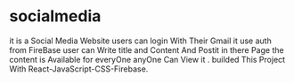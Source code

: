 ﻿# socialmedia
 it is a Social Media Website users can login With Their Gmail it use auth from FireBase user can Write title and Content And Postit in there Page the 
 content is Available for everyOne anyOne Can View it . builded This Project 
 With React-JavaScript-CSS-Firebase. 
